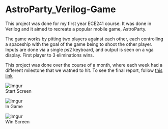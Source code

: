 # AstroParty_Verilog-Game
This project was done for my first year ECE241 course. It was done in Verilog and it aimed to recreate a popular mobile game, AstroParty.

The game works by pitting two players against each other, each controlling a spaceship with the goal of the game being to shoot the other player. Inputs are done via a single ps2 keyboard, and output is seen on a vga display. First player to 3 eliminations wins.   

This project was done over the course of a month, where each week had a different milestone that we watned to hit. To see the final report, follow [this link](https://docs.google.com/document/d/1St0kShuCoK_k9ZI-7cAsbDh4nraUSGMH936o2ytC9a4/edit?usp=sharing)

![Imgur](https://i.imgur.com/JXyiwdY.png)  
Start Screen


![Imgur](https://i.imgur.com/TCFd7nr.png)  
In Game



![Imgur](https://i.imgur.com/8OBrz8Q.png)  
Win Screen
